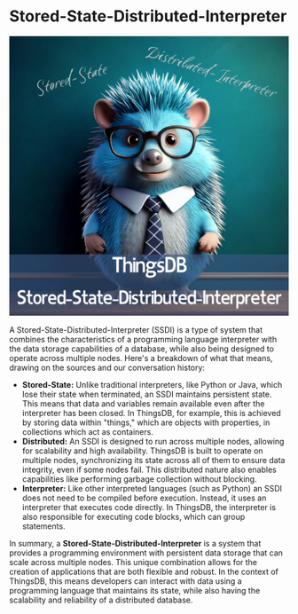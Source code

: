 # Stored-State-Distributed-Interpreter

![](./images/Stored_State_Distributed_Interpreter.png)

A Stored-State-Distributed-Interpreter (SSDI) is a type of system that combines the characteristics of a programming language interpreter with the data storage capabilities of a database, while also being designed to operate across multiple nodes. Here's a breakdown of what that means, drawing on the sources and our conversation history:

* **Stored-State:** Unlike traditional interpreters, like Python or Java, which lose their state when terminated, an SSDI maintains persistent state. This means that data and variables remain available even after the interpreter has been closed. In ThingsDB, for example, this is achieved by storing data within "things," which are objects with properties, in collections which act as containers.  
* **Distributed:** An SSDI is designed to run across multiple nodes, allowing for scalability and high availability. ThingsDB is built to operate on multiple nodes, synchronizing its state across all of them to ensure data integrity, even if some nodes fail. This distributed nature also enables capabilities like performing garbage collection without blocking.  
* **Interpreter:** Like other interpreted languages (such as Python) an SSDI does not need to be compiled before execution. Instead, it uses an interpreter that executes code directly. In ThingsDB, the interpreter is also responsible for executing code blocks, which can group statements.

In summary, a **Stored-State-Distributed-Interpreter** is a system that provides a programming environment with persistent data storage that can scale across multiple nodes. This unique combination allows for the creation of applications that are both flexible and robust. In the context of ThingsDB, this means developers can interact with data using a programming language that maintains its state, while also having the scalability and reliability of a distributed database.
